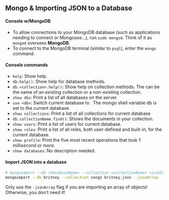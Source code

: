 ## Mongo & Importing JSON to a Database

#### Console w/MongoDB

* To allow connections to your MongoDB database (such as applications needing to connect or Mongoose...), run `sudo mongod`. Think of it as `mongod` oversees **MongoDB**.
* To connect to the MongoDB terminal (similar to `psql`), enter the `mongo` command.

#### Console commands

* `help`:   Show help.
* `db.help()`:  Show help for database methods.
* `db.<collection>.help()`: Show help on collection methods. The <collection> can be the name of an existing collection or a non-existing collection.
* `show dbs`: Print a list of all databases on the server.
* `use <db>`: Switch current database to <db>. The mongo shell variable db is set to the current database.
* `show collections`: Print a list of all collections for current database
* `db.collectionName.find()`: Shows the documents in your collection.
* `show users`: Print a list of users for current database.
* `show roles`: Print a list of all roles, both user-defined and built-in, for the current database.
* `show profile`: Print the five most recent operations that took 1 millisecond or more.
* `show databases`: No description needed.

#### Import JSON into a database

```bash
# mongoimport --db <databaseName> --collection <collectionName> <jsonFile.json> --jsonArray
mongoimport --db britney --collection songs britney.json --jsonArray
```

Only use the `-jsonArray` flag if you are importing an array of objects! Otherwise, you don't need it!

